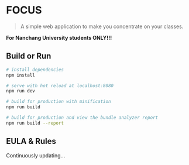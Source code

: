 # FOCUS

> A simple web application to make you concentrate on your classes.

**For Nanchang University students ONLY!!!**

## Build or Run

``` bash
# install dependencies
npm install

# serve with hot reload at localhost:8080
npm run dev

# build for production with minification
npm run build

# build for production and view the bundle analyzer report
npm run build --report
```

## EULA & Rules

Continuously updating...
